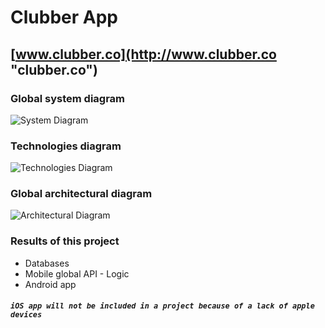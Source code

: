 # Clubber App
[www.clubber.co](http://www.clubber.co "clubber.co")
---

### Global system diagram
![System Diagram](/images/GlobalSystemDiagram.png)

### Technologies diagram
![Technologies Diagram](/images/TechnologiesDiagram.png)

### Global architectural diagram
![Architectural Diagram](/images/GlobalArchitecturalDiagram.png)

### Results of this project
- Databases
- Mobile global API - Logic
- Android app

##### ```iOS app will not be included in a project because of a lack of apple devices```
